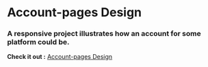 # Account-pages Design

### A responsive project illustrates how an account for some platform could be.

**Check it out :** [Account-pages Design](https://dvloper-ibrahim.github.io/Account-Pages-Design/)

